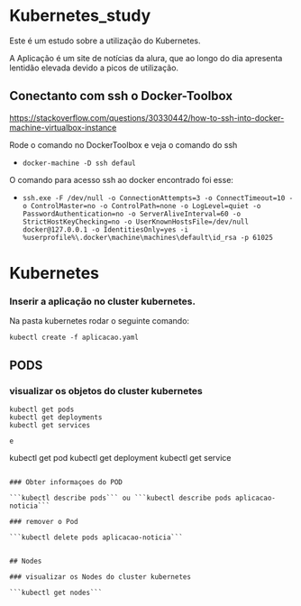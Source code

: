 # Kubernetes_study

Este é um estudo sobre a utilização do Kubernetes.

A Aplicação é um site de notícias da alura, que ao longo do dia apresenta lentidão elevada devido a picos de utilização.

## Conectanto com ssh o Docker-Toolbox
https://stackoverflow.com/questions/30330442/how-to-ssh-into-docker-machine-virtualbox-instance

Rode o comando no DockerToolbox e veja o comando do ssh

- ```docker-machine -D ssh defaul```

O comando para acesso ssh ao docker encontrado foi esse:

- ```ssh.exe -F /dev/null -o ConnectionAttempts=3 -o ConnectTimeout=10 -o ControlMaster=no -o ControlPath=none -o LogLevel=quiet -o PasswordAuthentication=no -o ServerAliveInterval=60 -o StrictHostKeyChecking=no -o UserKnownHostsFile=/dev/null docker@127.0.0.1 -o IdentitiesOnly=yes -i %userprofile%\.docker\machine\machines\default\id_rsa -p 61025```

# Kubernetes


### Inserir a aplicação no cluster kubernetes.
Na pasta kubernetes rodar o seguinte comando:

```kubectl create -f aplicacao.yaml```

## PODS

### visualizar os objetos do cluster kubernetes

```
kubectl get pods
kubectl get deployments
kubectl get services

e

```
kubectl get pod <nome-do-pod>
kubectl get deployment <nome-do-deployment>
kubectl get service <nome-do-service>
```

### Obter informaçoes do POD

```kubectl describe pods``` ou ```kubectl describe pods aplicacao-noticia```

### remover o Pod

```kubectl delete pods aplicacao-noticia```


## Nodes

### visualizar os Nodes do cluster kubernetes

```kubectl get nodes```